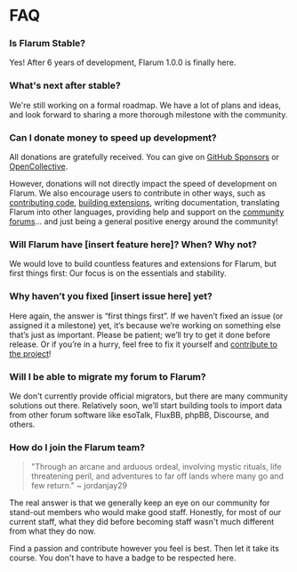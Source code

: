 # FAQ

### Is Flarum Stable?

Yes! After 6 years of development, Flarum 1.0.0 is finally here.

### What's next after stable?

We're still working on a formal roadmap. We have a lot of plans and ideas, and look forward to sharing a more thorough milestone with the community.

### Can I donate money to speed up development?

All donations are gratefully received. You can give on [GitHub Sponsors](https://github.com/sponsors/flarum) or [OpenCollective](https://opencollective.com/flarum).

However, donations will not directly impact the speed of development on Flarum. We also encourage users to contribute in other ways, such as [contributing code](contributing.md), [building extensions](/extend/README.md), writing documentation, translating Flarum into other languages, providing help and support on the [community forums](https://discuss.flarum.org/)... and just being a general positive energy around the community!

### Will Flarum have [insert feature here]? When? Why not?

We would love to build countless features and extensions for Flarum, but first things first: Our focus is on the essentials and stability.

### Why haven’t you fixed [insert issue here] yet?

Here again, the answer is “first things first”. If we haven’t fixed an issue (or assigned it a milestone) yet, it’s because we’re working on something else that’s just as important. Please be patient; we’ll try to get it done before release. Or if you’re in a hurry, feel free to fix it yourself and [contribute to the project](contributing.md)!

### Will I be able to migrate my forum to Flarum?

We don't currently provide official migrators, but there are many community solutions out there. Relatively soon, we’ll start building tools to import data from other forum software like esoTalk, FluxBB, phpBB, Discourse, and others.

### How do I join the Flarum team?

> "Through an arcane and arduous ordeal, involving mystic rituals, life threatening peril, and adventures to far off lands where many go and few return." ~ jordanjay29

The real answer is that we generally keep an eye on our community for stand-out members who would make good staff. Honestly, for most of our current staff, what they did before becoming staff wasn't much different from what they do now.

Find a passion and contribute however you feel is best. Then let it take its course. You don't have to have a badge to be respected here.